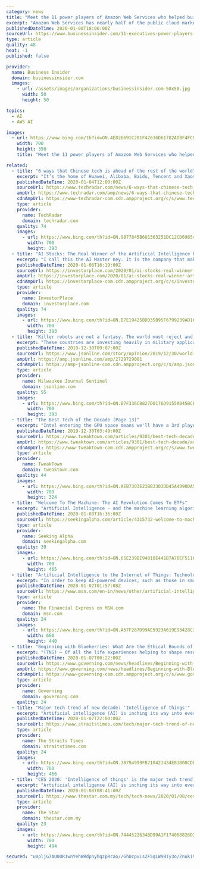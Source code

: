 ```yaml
---
category: news
title: "Meet the 11 power players of Amazon Web Services who helped build it into the biggest cloud business in the world"
excerpt: "Amazon Web Services has nearly half of the public cloud market share, well ahead of Microsoft and Google. These 11 executives are leading the charge."
publishedDateTime: 2020-01-08T18:06:00Z
sourceUrl: https://www.businessinsider.com/11-executives-power-players-amazon-web-services-2020-1
type: article
quality: 48
heat: -1
published: false

provider:
  name: Business Insider
  domain: businessinsider.com
  images:
    - url: /assets/images/organizations/businessinsider.com-50x50.jpg
      width: 50
      height: 50

topics:
  - AI
  - AWS AI

images:
  - url: https://www.bing.com/th?id=ON.4E826691C201F42636D61782ADBF4FCD
    width: 700
    height: 350
    title: "Meet the 11 power players of Amazon Web Services who helped build it into the biggest cloud business in the world"

related:
  - title: "6 ways that Chinese tech is ahead of the rest of the world"
    excerpt: "It’s the home of Huawei, Alibaba, Baidu, Tencent and Xaomi, and it’s home to massive investments in AI, 5G, self-driving cars, robotics, electric vehicles and even missions to Mars. Here are just a few ways that an increasingly high-tech China is ..."
    publishedDateTime: 2020-01-04T12:00:00Z
    sourceUrl: https://www.techradar.com/news/6-ways-that-chinese-tech-is-ahead-of-the-rest-of-the-world
    ampUrl: https://www.techradar.com/amp/news/6-ways-that-chinese-tech-is-ahead-of-the-rest-of-the-world
    cdnAmpUrl: https://www-techradar-com.cdn.ampproject.org/c/s/www.techradar.com/amp/news/6-ways-that-chinese-tech-is-ahead-of-the-rest-of-the-world
    type: article
    provider:
      name: TechRadar
      domain: techradar.com
    quality: 74
    images:
      - url: https://www.bing.com/th?id=ON.9877845B601363251DC12CD698548587
        width: 700
        height: 393
  - title: "AI Stocks: The Real Winner of the Artificial Intelligence Race"
    excerpt: "I call this the AI Master Key. It is the company that makes the “brain” that all AI software needs to function, spot patterns, and interpret data. It’s known as the “Volta Chip” — and it’s what makes the AI revolution possible. Some of the biggest players in elite investing circles have large stakes in the AI Master Key ..."
    publishedDateTime: 2020-01-06T16:19:00Z
    sourceUrl: https://investorplace.com/2020/01/ai-stocks-real-winner-artificial-intelligence-race/
    ampUrl: https://investorplace.com/2020/01/ai-stocks-real-winner-artificial-intelligence-race/amp/
    cdnAmpUrl: https://investorplace-com.cdn.ampproject.org/c/s/investorplace.com/2020/01/ai-stocks-real-winner-artificial-intelligence-race/amp/
    type: article
    provider:
      name: InvestorPlace
      domain: investorplace.com
    quality: 74
    images:
      - url: https://www.bing.com/th?id=ON.B7E19425BDD35B95F6799239AD16B94D
        width: 700
        height: 393
  - title: "Killer robots are not a fantasy. The world must reject and block these weapons."
    excerpt: "These countries are investing heavily in military applications of artificial intelligence with the goal of gaining a technological advantage in next-generation preparedness for the battlefield. These killer robots, once activated, would select and engage targets without further human intervention. The United States and other countries ..."
    publishedDateTime: 2019-12-30T09:07:00Z
    sourceUrl: https://www.jsonline.com/story/opinion/2019/12/30/world-must-ban-autonomous-weapons-killer-robots-column/2729729001/
    ampUrl: https://amp.jsonline.com/amp/2729729001
    cdnAmpUrl: https://amp-jsonline-com.cdn.ampproject.org/c/s/amp.jsonline.com/amp/2729729001
    type: article
    provider:
      name: Milwaukee Journal Sentinel
      domain: jsonline.com
    quality: 55
    images:
      - url: https://www.bing.com/th?id=ON.B7F336C8827D0176D9155A045BCBDC14
        width: 700
        height: 393
  - title: "The Best Tech of the Decade (Page 13)"
    excerpt: "Intel entering the GPU space means we'll have a 3rd player -- something that hasn't happened since ... You thought I was going to finish this article without mentioning AI, didn't you? We all know artificial intelligence is littered throughout our lives, but I don't think (even most of us) really know just how much. It's not just \"OK Google ..."
    publishedDateTime: 2019-12-30T03:49:00Z
    sourceUrl: https://www.tweaktown.com/articles/9301/best-tech-decade/index13.html
    ampUrl: https://www.tweaktown.com/articles/9301/best-tech-decade/amp.html
    cdnAmpUrl: https://www-tweaktown-com.cdn.ampproject.org/c/s/www.tweaktown.com/articles/9301/best-tech-decade/amp.html
    type: article
    provider:
      name: TweakTown
      domain: tweaktown.com
    quality: 44
    images:
      - url: https://www.bing.com/th?id=ON.AEB7303E23BB3303DD45A4090DA56298
        width: 700
        height: 324
  - title: "Welcome To The Machine: The AI Revolution Comes To ETFs"
    excerpt: "Artificial Intelligence - and the machine learning algorithms that underlie it - is showing up pretty much everywhere these days, so it's no surprise that there's now an AI-powered ETF firm, EquBot. EquBot's founders, CEO Chida Khatua and COO Art Amador, join Let's Talk ETFs to explain the inner workings of their AI Powered Equity and ..."
    publishedDateTime: 2020-01-08T16:36:00Z
    sourceUrl: https://seekingalpha.com/article/4315732-welcome-to-machine-ai-revolution-comes-to-etfs
    type: article
    provider:
      name: Seeking Alpha
      domain: seekingalpha.com
    quality: 39
    images:
      - url: https://www.bing.com/th?id=ON.65E239BE94010E441B7A70EF511676D1
        width: 700
        height: 465
  - title: "Artificial Intelligence to the Internet of Things: Technologies that defined the way we lived in 2019"
    excerpt: "In order to keep AI-powered devices, such as those in smart city surveillance systems, autonomous cars and healthcare systems responsive enough, the data needs to reside as close as possible to the source. This shift has also been possible due to System-on-Chip (SoC) processors that lend more computing power to edge devices. AI based solutions ..."
    publishedDateTime: 2020-01-02T01:57:08Z
    sourceUrl: https://www.msn.com/en-in/news/other/artificial-intelligence-to-the-internet-of-things-technologies-that-defined-the-way-we-lived-in-2019/ar-BBYwVjR
    type: article
    provider:
      name: The Financial Express on MSN.com
      domain: msn.com
    quality: 24
    images:
      - url: https://www.bing.com/th?id=ON.A57F267D99AE5923A619E93428C3B82C
        width: 660
        height: 440
  - title: "Beginning with Blueberries: What Are the Ethical Bounds of Tech?"
    excerpt: "(TNS) — Of all the life experiences helping to shape research in an age of data privacy threats, robotic workers and driverless cars, here's one you might not have ... researchers and students probing the ethical implications of artificial intelligence, automation and other technology -- from the viewpoint of disciplines as disparate as ..."
    publishedDateTime: 2020-01-07T00:22:00Z
    sourceUrl: https://www.governing.com/news/headlines/Beginning-with-Blueberries-What-Are-the-Ethical-Bounds-of-Tech.html
    ampUrl: https://www.governing.com/news/headlines/Beginning-with-Blueberries-What-Are-the-Ethical-Bounds-of-Tech.html?AMP
    cdnAmpUrl: https://www-governing-com.cdn.ampproject.org/c/s/www.governing.com/news/headlines/Beginning-with-Blueberries-What-Are-the-Ethical-Bounds-of-Tech.html?AMP
    type: article
    provider:
      name: Governing
      domain: governing.com
    quality: 24
  - title: "Major tech trend of new decade: 'Intelligence of things'"
    excerpt: "Artificial intelligence (AI) is inching its way into every consumer product imaginable - from wearable devices that read a dog's mood and companionship robots that ask for cuddles to beauty systems that analyse skin tone and outfits that recommend suitable shades of lipstick. These gadgets greeted visitors at Consumer Electronic Show (CES ..."
    publishedDateTime: 2020-01-07T22:00:00Z
    sourceUrl: https://www.straitstimes.com/tech/major-tech-trend-of-new-decade-intelligence-of-things
    type: article
    provider:
      name: The Straits Times
      domain: straitstimes.com
    quality: 24
    images:
      - url: https://www.bing.com/th?id=ON.38794999FB710421434E83B08CDB6E50
        width: 700
        height: 466
  - title: "CES 2020: 'Intelligence of things' is the major tech trend of the decade"
    excerpt: "Artificial intelligence (AI) is inching its way into every consumer product imaginable – from wearable devices that read a dog's mood and companionship robots that ask for cuddles to beauty systems that analyse skin tone and outfits that recommend suitable shades of lipstick. These gadgets greeted visitors at Consumer Electronic Show (CES ..."
    publishedDateTime: 2020-01-08T08:41:00Z
    sourceUrl: https://www.thestar.com.my/tech/tech-news/2020/01/08/ces-2020-039intelligence-of-things039-is-the-major-tech-trend-of-the-decade
    type: article
    provider:
      name: The Star
      domain: thestar.com.my
    quality: 23
    images:
      - url: https://www.bing.com/th?id=ON.7444522634BD99A1F174068826D28B82
        width: 700
        height: 494

secured: "u0pljG7AU0OR1wnYehWRdpnyhqzpRcao//GhUcpvLsZF5qLW9BTy3o/Znuk19hPwZ0OZTprqh7u77x4pdX+NodM2jcnwWGCh/XoARwVxdMg0pWWbrEgBLRDLhwP8e243kFuY+CvzcvbGJ5q1r8RtRkrG7du8Q5SykggqNUnwSH6vBAZIozWi7xxTn4KOhDs25gFZBRG7clr1Gth0/SxTuqBNdUMCbdmphvT1vgj9PMRpeHFGvleKTxGhqQRU0XW+MGQ+E7aZHlSNkDn0aoR7Dw==;uYJLWw62AZgR9LnrEOY2vQ=="
---
```


